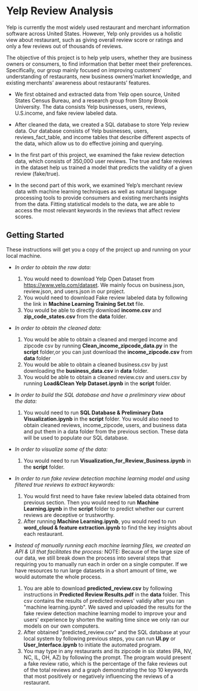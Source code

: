 # Yelp Review Analysis

Yelp is currently the most widely used restaurant and merchant information software across United States. However, Yelp only provides us a holistic view about restaurant, such as giving overall review score or ratings and only a few reviews out of thousands of reviews.  

The objective of this project is to help yelp users, whether they are business owners or consumers, to find information that better meet their preferences. Specifically, our group mainly focused on improving customers’ understanding of restaurants, new business owners'market knowledge, and existing merchants’ awareness about restaurants’ features.   

* We first obtained and extracted data from Yelp open source, United States Census Bureau, and a research group from Stony Brook University. The data consists Yelp businesses, users, reviews, U.S.income, and fake review labeled data. 

* After cleaned the data, we created a SQL database to store Yelp review data. Our database consists of Yelp businesses, users, reviews_fact_table, and income tables that describe different aspects of the data, which allow us to do effective joining and querying.

* In the first part of this project, we examined the fake review detection data, which consists of 350,000 user reviews. The true and fake reviews in the dataset help us trained a model that predicts the validity of a given review (fake/true).

* In the second part of this work, we examined Yelp’s merchant review data with machine learning techniques as well as natural language processing tools to provide consumers and existing merchants insights from the data. Fitting statistical models to the data, we are able to access the most relevant keywords in the reviews that affect review scores.

## Getting Started

These instructions will get you a copy of the project up and running on your local machine.

 * *In order to obtain the raw data:*
    1. You would need to download Yelp Open Dataset from https://www.yelp.com/dataset. We mainly focus on business.json, review.json, and        users.json in our project. 
    2. You would need to download Fake review labeled data by following the link in **Machine Learning Training Set.txt** file.
    3. You would be able to directly download **income.csv** and **zip_code_states.csv** from the **data** folder.
 
 
 * *In order to obtain the cleaned data:*
    1. You would be able to obtain a cleaned and merged income and zipcode csv by running **Clean_income_zipcode_data.py** in the **script** folder,or you can just download the **income_zipcode.csv** from **data** folder
    2. You would be able to obtain a cleaned business.csv by just downloading the **business_data.csv** in **data** folder.
    3. You would be able to obtain a cleaned review.csv and users.csv by running **Load&Clean Yelp Dataset.ipynb** in the **script** folder. 
 
 
 * *In order to build the SQL database and have a preliminary view about the data:*
    1. You would need to run **SQL Database & Preliminary Data Visualization.ipynb** in the **script** folder. You would also need to obtain cleaned reviews, income_zipcode, users, and business data and put them in a data folder from the previous section. These data will be used to populate our SQL database. 
 
 
 * *In order to visualize some of the data:*
    1. You would need to run **Visualization_for_Review_Business.ipynb** in the **script** folder.
 
 
 * *In order to run fake review detection machine learning model and using filtered true reviews to extract keywords:*
    1. You would first need to have fake review labeled data obtained from previous section. Then you would need to run **Machine Learning.ipynb** in the **script** folder to predict whether our current reviews are deceptive or trustworthy.
    2. After running **Machine Learning.ipynb**, you would need to run **word_cloud & feature extraction.ipynb** to find the key insights about each restaurant.
 
 
 * *Instead of manually running each machine learning files, we created an API & UI that facilitates the process:*
    NOTE: Because of the large size of our data, we still break down the process into several steps that requiring you to manually run each in order on a single computer. If we have resources to run large datasets in a short amount of time, we would automate the whole process.  
    1. You are able to download **predicted_review.csv** by following instructions in **Predicted Review Results.pdf** in the **data** folder. This csv contains the results of predicted reviews' validiy after you ran "machine learning.ipynb". We saved and uploaded the results for the fake review detection machine learning model to improve your and users' experience by shorten the waiting time since we only ran our models on our own computers. 
    2. After obtained "predicted_review.csv" and the SQL database at your local system by following previous steps, you can run **UI.py** or **User_Interface.ipynb** to initiate the automated program.
    3. You may type in any restaurants and its zipcode in six states (PA, NV, NC, IL, OH, AZ) by following the prompt. The program would present a fake review ratio, which is the percentage of the fake reviews out of the total reviews and a graph demonstrating the top 10 keywords that most positively or negatively influencing the reviews of a restaurant.

